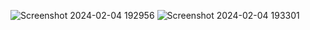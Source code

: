 ![Screenshot 2024-02-04 192956](https://github.com/gyanprakash03/My-Gallery/assets/127295111/8a9e0eb2-10ee-4054-92f8-80cbfc51fd87)
![Screenshot 2024-02-04 193301](https://github.com/gyanprakash03/My-Gallery/assets/127295111/7dd7335f-c451-4c88-b02d-cf5ad6a56a13)
